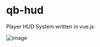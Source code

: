 # qb-hud
Player HUD System written in vue.js

![image](https://user-images.githubusercontent.com/57848836/130697551-a4d84a65-a2a1-47d3-b014-5d915e22e294.png)
